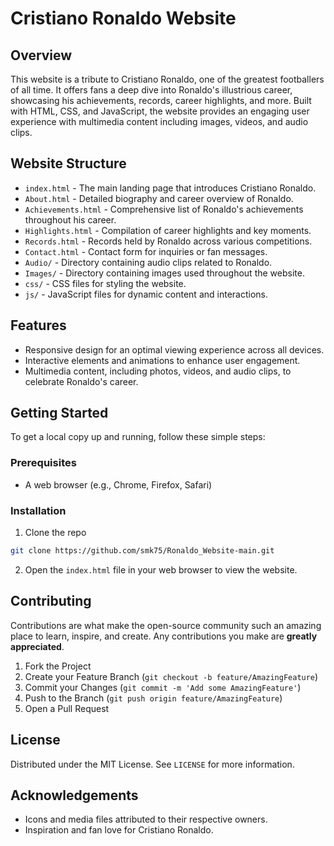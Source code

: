 # Cristiano Ronaldo Website

## Overview
This website is a tribute to Cristiano Ronaldo, one of the greatest footballers of all time. It offers fans a deep dive into Ronaldo's illustrious career, showcasing his achievements, records, career highlights, and more. Built with HTML, CSS, and JavaScript, the website provides an engaging user experience with multimedia content including images, videos, and audio clips.

## Website Structure
- `index.html` - The main landing page that introduces Cristiano Ronaldo.
- `About.html` - Detailed biography and career overview of Ronaldo.
- `Achievements.html` - Comprehensive list of Ronaldo's achievements throughout his career.
- `Highlights.html` - Compilation of career highlights and key moments.
- `Records.html` - Records held by Ronaldo across various competitions.
- `Contact.html` - Contact form for inquiries or fan messages.
- `Audio/` - Directory containing audio clips related to Ronaldo.
- `Images/` - Directory containing images used throughout the website.
- `css/` - CSS files for styling the website.
- `js/` - JavaScript files for dynamic content and interactions.

## Features
- Responsive design for an optimal viewing experience across all devices.
- Interactive elements and animations to enhance user engagement.
- Multimedia content, including photos, videos, and audio clips, to celebrate Ronaldo's career.

## Getting Started
To get a local copy up and running, follow these simple steps:

### Prerequisites
- A web browser (e.g., Chrome, Firefox, Safari)

### Installation
1. Clone the repo
```bash
git clone https://github.com/smk75/Ronaldo_Website-main.git
```
2. Open the `index.html` file in your web browser to view the website.

## Contributing
Contributions are what make the open-source community such an amazing place to learn, inspire, and create. Any contributions you make are **greatly appreciated**.

1. Fork the Project
2. Create your Feature Branch (`git checkout -b feature/AmazingFeature`)
3. Commit your Changes (`git commit -m 'Add some AmazingFeature'`)
4. Push to the Branch (`git push origin feature/AmazingFeature`)
5. Open a Pull Request

## License
Distributed under the MIT License. See `LICENSE` for more information.

## Acknowledgements
- Icons and media files attributed to their respective owners.
- Inspiration and fan love for Cristiano Ronaldo.

